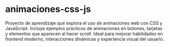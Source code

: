 # animaciones-css-js
Proyecto de aprendizaje que explora el uso de animaciones web con CSS y JavaScript. Incluye ejemplos prácticos de animaciones en botones, tarjetas y elementos que aparecen al hacer scroll. Ideal para mejorar habilidades en frontend moderno, interacciones dinámicas y experiencia visual del usuario. 
